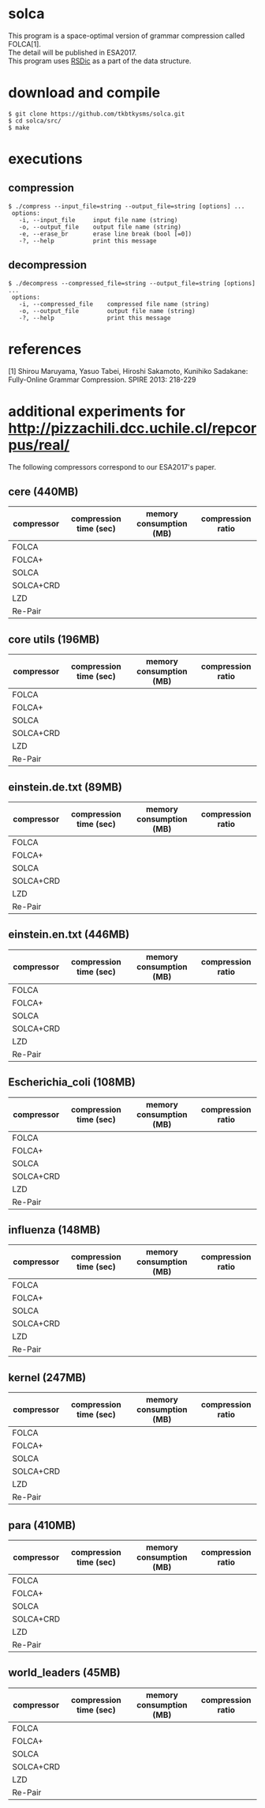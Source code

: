 # solca
This program is a space-optimal version of grammar compression called FOLCA[1].  
The detail will be published in ESA2017.  
This program uses [RSDic](https://code.google.com/archive/p/rsdic/) as a part of the data structure.

# download and compile
    $ git clone https://github.com/tkbtkysms/solca.git  
    $ cd solca/src/  
    $ make

# executions
## compression
    $ ./compress --input_file=string --output_file=string [options] ...   
     options:  
       -i, --input_file     input file name (string)  
       -o, --output_file    output file name (string)  
       -e, --erase_br       erase line break (bool [=0])  
       -?, --help           print this message  

## decompression
    $ ./decompress --compressed_file=string --output_file=string [options] ...   
     options:  
       -i, --compressed_file    compressed file name (string)  
       -o, --output_file        output file name (string)  
       -?, --help               print this message  
  
# references
[1] Shirou Maruyama, Yasuo Tabei, Hiroshi Sakamoto, Kunihiko Sadakane:  
Fully-Online Grammar Compression. SPIRE 2013: 218-229


# additional experiments for http://pizzachili.dcc.uchile.cl/repcorpus/real/ 
The following compressors correspond to our ESA2017's paper.

## cere (440MB)

|compressor|compression time (sec)| memory consumption (MB)|compression ratio|
|---|---|---|---|
|FOLCA||||
|FOLCA+||||
|SOLCA||||
|SOLCA+CRD||||
|LZD||||
|Re-Pair||||

##  core utils (196MB)

|compressor|compression time (sec)| memory consumption (MB)|compression ratio|
|---|---|---|---|
|FOLCA||||
|FOLCA+||||
|SOLCA||||
|SOLCA+CRD||||
|LZD||||
|Re-Pair||||

## einstein.de.txt (89MB)

|compressor|compression time (sec)| memory consumption (MB)|compression ratio|
|---|---|---|---|
|FOLCA||||
|FOLCA+||||
|SOLCA||||
|SOLCA+CRD||||
|LZD||||
|Re-Pair||||

## einstein.en.txt (446MB) 

|compressor|compression time (sec)| memory consumption (MB)|compression ratio|
|---|---|---|---|
|FOLCA||||
|FOLCA+||||
|SOLCA||||
|SOLCA+CRD||||
|LZD||||
|Re-Pair||||
## Escherichia_coli (108MB) 

|compressor|compression time (sec)| memory consumption (MB)|compression ratio|
|---|---|---|---|
|FOLCA||||
|FOLCA+||||
|SOLCA||||
|SOLCA+CRD||||
|LZD||||
|Re-Pair||||

## influenza (148MB)

|compressor|compression time (sec)| memory consumption (MB)|compression ratio|
|---|---|---|---|
|FOLCA||||
|FOLCA+||||
|SOLCA||||
|SOLCA+CRD||||
|LZD||||
|Re-Pair||||

## kernel (247MB)

|compressor|compression time (sec)| memory consumption (MB)|compression ratio|
|---|---|---|---|
|FOLCA||||
|FOLCA+||||
|SOLCA||||
|SOLCA+CRD||||
|LZD||||
|Re-Pair||||

## para (410MB)

|compressor|compression time (sec)| memory consumption (MB)|compression ratio|
|---|---|---|---|
|FOLCA||||
|FOLCA+||||
|SOLCA||||
|SOLCA+CRD||||
|LZD||||
|Re-Pair||||

## world_leaders (45MB)

|compressor|compression time (sec)| memory consumption (MB)|compression ratio|
|---|---|---|---|
|FOLCA||||
|FOLCA+||||
|SOLCA||||
|SOLCA+CRD||||
|LZD||||
|Re-Pair||||
